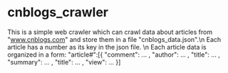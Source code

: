 # cnblogs_crawler
This is a simple web crawler which can crawl data about articles from "www.cnblogs.com" and store them in a file "cnblogs_data.json".\n
Each article has a number as its key in the json file. \n
Each article data is organized in a form:
"article#":[{
"comment": ... ,
"author": ... ,
"title": ... ,
"summary": ... ,
"title": ... ,
"view": ...
}]
